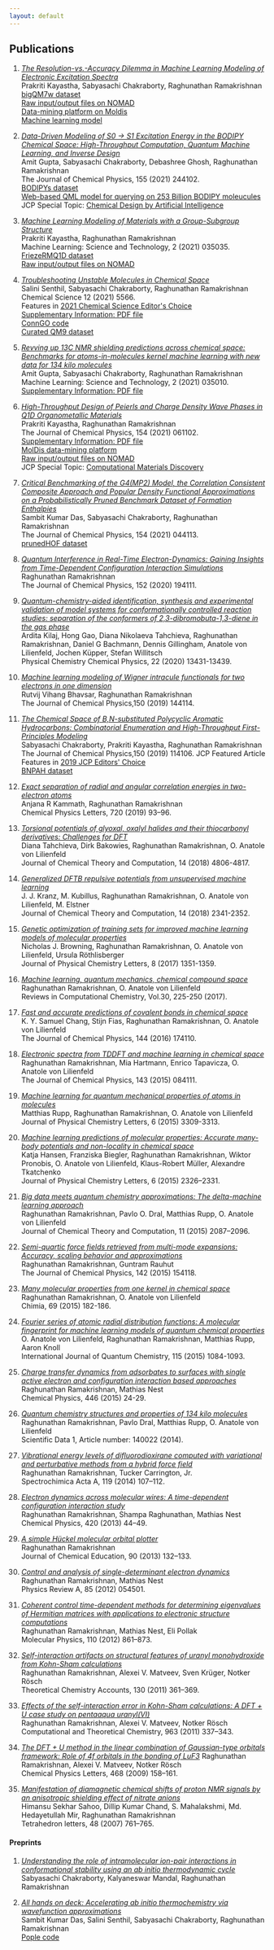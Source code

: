 ```yaml
---
layout: default
---
```


## Publications      
1. [_The Resolution-vs.-Accuracy Dilemma in Machine Learning Modeling of Electronic Excitation Spectra_](https://doi.org/10.1039/D1DD00031D)    
Prakriti Kayastha, Sabyasachi Chakraborty, Raghunathan Ramakrishnan           
[bigQM7w dataset](https://moldis-group.github.io/bigQM7w)           
[Raw input/output files on NOMAD](https://dx.doi.org/10.17172/NOMAD/2021.09.30-1)   
[Data-mining platform on Moldis](http://moldis.tifrh.res.in/datasets.html)   
[Machine learning model](https://github.com/moldis-group/bigQM7w/tree/main/ML_spectrum)   
 
1. [_Data-Driven Modeling of S0 -> S1 Excitation Energy in the BODIPY Chemical Space: High-Throughput Computation, Quantum Machine Learning, and Inverse Design_](https://doi.org/10.1063/5.0076787)    
Amit Gupta, Sabyasachi Chakraborty, Debashree Ghosh, Raghunathan Ramakrishnan          
The Journal of Chemical Physics, 155 (2021) 244102.    
[BODIPYs dataset](https://moldis-group.github.io/BODIPYs/)            
[Web-based QML model for querying on 253 Billion BODIPY moleucules](https://moldis.tifrh.res.in/db/bodipy)     
JCP Special Topic: [Chemical Design by Artificial Intelligence](https://aip.scitation.org/toc/jcp/collection/10.1063/jcp.2022.CHAI2021.issue-1)  
    
1. [_Machine Learning Modeling of Materials with a Group-Subgroup Structure_](https://doi.org/10.1088/2632-2153/abffe9)       
Prakriti Kayastha, Raghunathan Ramakrishnan           
Machine Learning: Science and Technology, 2 (2021) 035035.                 
[FriezeRMQ1D dataset](https://moldis-group.github.io/friezermq1d/)         
[Raw input/output files on NOMAD](https://dx.doi.org/10.17172/NOMAD/2021.02.13-1)             

1. [_Troubleshooting Unstable Molecules in Chemical Space_](https://doi.org/10.1039/D0SC05591C)            
Salini Senthil, Sabyasachi Chakraborty, Raghunathan Ramakrishnan                   
Chemical Science 12 (2021) 5566.              
Features in [2021 Chemical Science Editor's Choice](https://pubs.rsc.org/en/journals/articlecollectionlanding?sercode=sc&themeid=af6970b2-9e7b-4092-b00c-b162aeb9f645)     
[Supplementary Information: PDF file](http://www.rsc.org/suppdata/d0/sc/d0sc05591c/d0sc05591c1.pdf)               
[ConnGO code](https://github.com/salinisenthil/ConnGO)                 
[Curated QM9 dataset](https://moldis-group.github.io/curatedQM9/)                   

1. [_Revving up 13C NMR shielding predictions across chemical space: Benchmarks for atoms-in-molecules kernel machine learning with new data for 134 kilo molecules_](https://doi.org/10.1088/2632-2153/abe347)           
Amit Gupta, Sabyasachi Chakraborty, Raghunathan Ramakrishnan                
Machine Learning: Science and Technology, 2 (2021) 035010.    
[Supplementary Information: PDF file](https://moldis-group.github.io/qm9nmr)

1. [_High-Throughput Design of Peierls and Charge Density Wave Phases in Q1D Organometallic Materials_](https://doi.org/10.1063/5.0041717)            
Prakriti Kayastha, Raghunathan Ramakrishnan                 
The Journal of Chemical Physics, 154 (2021) 061102.             
[Supplementary Information: PDF file](https://aip.scitation.org/doi/suppl/10.1063/5.0041717/suppl_file/suppinfo.pdf)                           
[MolDis data-mining platform](https://moldis.tifrh.res.in/data/rmq1d)                 
[Raw input/output files on NOMAD](https://dx.doi.org/10.17172/NOMAD/2021.02.03-1)         
JCP Special Topic: [Computational Materials Discovery](https://aip.scitation.org/toc/jcp/collection/10.1063/jcp.2021.COMMA2021.issue-1)    

1. [_Critical Benchmarking of the G4(MP2) Model, the Correlation Consistent Composite Approach and Popular Density Functional Approximations on a Probabilistically Pruned Benchmark Dataset of Formation Enthalpies_](https://doi.org/10.1063/5.0032713)                  
Sambit Kumar Das, Sabyasachi Chakraborty, Raghunathan Ramakrishnan                    
The Journal of Chemical Physics, 154 (2021) 044113.                      
[prunedHOF dataset](https://moldis-group.github.io/prunedhof/)         

1. [_Quantum Interference in Real-Time Electron-Dynamics: Gaining Insights from Time-Dependent Configuration Interaction Simulations_](https://doi.org/10.1063/5.0009196)              
Raghunathan Ramakrishnan                   
The Journal of Chemical Physics, 152 (2020) 194111.               

1. [_Quantum-chemistry-aided identification, synthesis and experimental validation of model systems for conformationally controlled reaction studies: separation of the conformers of 2,3-dibromobuta-1,3-diene in the gas phase_](https://doi.org/10.1039/D0CP01396J)             
Ardita Kilaj, Hong Gao, Diana Nikolaeva Tahchieva, Raghunathan Ramakrishnan, Daniel G Bachmann, Dennis Gillingham, Anatole von Lilienfeld, Jochen Küpper, Stefan Willitsch                    
Physical Chemistry Chemical Physics, 22 (2020) 13431-13439.                   

1. [_Machine learning modeling of Wigner intracule functionals for two electrons in one dimension_](https://doi.org/10.1063/1.5089597)                  
Rutvij Vihang Bhavsar, Raghunathan Ramakrishnan            
The Journal of Chemical Physics,150 (2019) 144114.              

1. [_The Chemical Space of B,N-substituted Polycyclic Aromatic Hydrocarbons: Combinatorial Enumeration and High-Throughput First-Principles Modeling_](https://doi.org/10.1063/1.5088083)                         
Sabyasachi Chakraborty, Prakriti Kayastha, Raghunathan Ramakrishnan                  
The Journal of Chemical Physics,150 (2019) 114106. 
JCP Featured Article             
Features in [2019 JCP Editors' Choice](https://aip.scitation.org/toc/jcp/collection/10.1063/jcp.2020.EDCH2019.issue-1)    
[BNPAH dataset](https://drive.google.com/open?id=1rGzoE5f7sLy1NUPsIhao3b1tgPDB_RDC)            

1. [_Exact separation of radial and angular correlation energies in two-electron atoms_](https://doi.org/10.1016/j.cplett.2019.02.004)                
Anjana R Kammath, Raghunathan Ramakrishnan                  
Chemical Physics Letters, 720 (2019) 93–96.                

1. [_Torsional potentials of glyoxal, oxalyl halides and their thiocarbonyl derivatives: Challenges for DFT_](https://doi.org/10.1021/acs.jctc.8b00174)     
Diana Tahchieva, Dirk Bakowies, Raghunathan Ramakrishnan, O. Anatole von Lilienfeld      
Journal of Chemical Theory and Computation, 14 (2018) 4806-4817.                  

1. [_Generalized DFTB repulsive potentials from unsupervised machine learning_](https://doi.org/10.1021/acs.jctc.7b00933)                 
J. J. Kranz, M. Kubillus, Raghunathan Ramakrishnan, O. Anatole von Lilienfeld, M. Elstner           
Journal of Chemical Theory and Computation, 14 (2018) 2341-2352.           

1. [_Genetic optimization of training sets for improved machine learning models of molecular properties_](https://doi.org/10.1021/acs.jpclett.7b00038)      
Nicholas J. Browning, Raghunathan Ramakrishnan, O. Anatole von Lilienfeld, Ursula Röthlisberger         
Journal of Physical Chemistry Letters, 8 (2017) 1351-1359.    

1. [_Machine learning, quantum mechanics, chemical compound space_](https://doi.org/10.1002/9781119356059.ch5)      
Raghunathan Ramakrishnan, O. Anatole von Lilienfeld         
Reviews in Computational Chemistry, Vol.30,  225-250 (2017).
    
1. [_Fast and accurate predictions of covalent bonds in chemical space_](https://doi.org/10.1063/1.4947217)              
K. Y. Samuel Chang, Stijn Fias, Raghunathan Ramakrishnan, O. Anatole von Lilienfeld            
The Journal of Chemical Physics, 144 (2016) 174110.               
    
1.  [_Electronic spectra from TDDFT and machine learning in chemical space_](https://doi.org/10.1063/1.4928757)            
Raghunathan Ramakrishnan, Mia Hartmann, Enrico Tapavicza, O. Anatole von Lilienfeld        
The Journal of Chemical Physics, 143 (2015) 084111.             
    
1.  [_Machine learning for quantum mechanical properties of atoms in molecules_](http://pubs.acs.org/doi/abs/10.1021/acs.jpclett.5b01456)            
Matthias Rupp, Raghunathan Ramakrishnan, O. Anatole von Lilienfeld       
Journal of Physical Chemistry Letters, 6 (2015) 3309-3313.
    
1.  [_Machine learning predictions of molecular properties: Accurate many-body potentials and non-locality in chemical space_](http://pubs.acs.org/doi/abs/10.1021/acs.jpclett.5b00831)         
Katja Hansen, Franziska Biegler, Raghunathan Ramakrishnan, Wiktor Pronobis, O. Anatole von Lilienfeld, Klaus-Robert Müller, Alexandre Tkatchenko     
Journal of Physical Chemistry Letters, 6 (2015) 2326–2331. 
    
1.  [_Big data meets quantum chemistry approximations: The delta-machine learning approach_](http://pubs.acs.org/doi/abs/10.1021/acs.jctc.5b00099)            
Raghunathan Ramakrishnan, Pavlo O. Dral, Matthias Rupp, O. Anatole von Lilienfeld     
Journal of Chemical Theory and Computation, 11 (2015) 2087–2096.
    
1.  [_Semi-quartic force fields retrieved from multi-mode expansions: Accuracy, scaling behavior and approximations_](http://scitation.aip.org/content/aip/journal/jcp/142/15/10.1063/1.4918587)        
    Raghunathan Ramakrishnan, Guntram Rauhut     
    The Journal of Chemical Physics, 142 (2015) 154118.
    
1.  [_Many molecular properties from one kernel in chemical space_](http://www.ingentaconnect.com/content/scs/chimia/2015/00000069/00000004/art00005)       
Raghunathan Ramakrishnan, O. Anatole von Lilienfeld      
Chimia, 69 (2015) 182-186.
    
1.  [_Fourier series of atomic radial distribution functions: A molecular fingerprint for machine learning models of quantum chemical properties_](http://onlinelibrary.wiley.com/doi/10.1002/qua.24912/full)            
O. Anatole von Lilienfeld, Raghunathan Ramakrishnan, Matthias Rupp, Aaron Knoll     
International Journal of Quantum Chemistry, 115 (2015) 1084-1093.
    
1.  [_Charge transfer dynamics from adsorbates to surfaces with single active electron and configuration interaction based approaches_](http://www.sciencedirect.com/science/article/pii/S0301010414003036)           
Raghunathan Ramakrishnan, Mathias Nest     
Chemical Physics, 446 (2015) 24-29.
    
1.  [_Quantum chemistry structures and properties of 134 kilo molecules_](http://www.nature.com/articles/sdata201422)           
Raghunathan Ramakrishnan, Pavlo Dral, Matthias Rupp, O. Anatole von Lilienfeld           
Scientific Data 1, Article number: 140022 (2014).
    
1.  [_Vibrational energy levels of difluorodioxirane computed with variational and perturbative methods from a hybrid force field_](http://dx.doi.org/10.1016/j.saa.2012.11.104)            
Raghunathan Ramakrishnan, Tucker Carrington, Jr.    
Spectrochimica Acta A, 119 (2014) 107–112.
    
1.  [_Electron dynamics across molecular wires: A time-dependent configuration interaction study_](http://dx.doi.org/10.1016/j.chemphys.2013.05.001)        
Raghunathan Ramakrishnan, Shampa Raghunathan, Mathias Nest      
Chemical Physics, 420 (2013) 44–49.
    
1.  [_A simple Hückel molecular orbital plotter_](http://dx.doi.org/10.1021/ed300085g)      
Raghunathan Ramakrishnan       
Journal of Chemical Education, 90 (2013) 132–133.       

1.  [_Control and analysis of single-determinant electron dynamics_](http://dx.doi.org/10.1103/PhysRevA.85.054501)      
Raghunathan Ramakrishnan, Mathias Nest      
Physics Review A, 85 (2012) 054501.

1.  [_Coherent control time-dependent methods for determining eigenvalues of Hermitian matrices with applications to electronic structure computations_](http://dx.doi.org/10.1080/00268976.2012.668967)     
    Raghunathan Ramakrishnan, Mathias Nest, Eli Pollak      
    Molecular Physics, 110 (2012) 861–873.     
    
1.  [_Self-interaction artifacts on structural features of uranyl monohydroxide from Kohn-Sham calculations_](http://dx.doi.org/10.1007/s00214-011-0999-4)      
    Raghunathan Ramakrishnan, Alexei V. Matveev, Sven Krüger, Notker Rösch      
    Theoretical Chemistry Accounts, 130 (2011) 361–369.      
    
1.  [_Effects of the self-interaction error in Kohn-Sham calculations: A DFT + U case study on pentaaqua uranyl(VI)_](http://dx.doi.org/10.1016/j.comptc.2010.10.043)     
    Raghunathan Ramakrishnan, Alexei V. Matveev, Notker Rösch     
    Computational and Theoretical Chemistry, 963 (2011) 337–343.
    
1.  [_The DFT + U method in the linear combination of Gaussian-type orbitals framework: Role of 4f orbitals in the bonding of LuF3_](http://dx.doi.org/10.1016/j.cplett.2008.12.021)
    Raghunathan Ramakrishnan, Alexei V. Matveev, Notker Rösch      
    Chemical Physics Letters, 468 (2009) 158–161.
    
1.  [_Manifestation of diamagnetic chemical shifts of proton NMR signals by an anisotropic shielding effect of nitrate anions_](http://www.sciencedirect.com/science/article/pii/S0040403906024154)   
    Himansu Sekhar Sahoo, Dillip Kumar Chand, S. Mahalakshmi, Md. Hedayetullah Mir, Raghunathan Ramakrishnan      
    Tetrahedron letters, 48 (2007) 761–765.
    
 
#### Preprints

1. [ _Understanding the role of intramolecular ion-pair interactions in conformational stability using an ab initio thermodynamic cycle_](http://arxiv.org/abs/2203.03478)       
Sabyasachi Chakraborty, Kalyaneswar Mandal, Raghunathan Ramakrishnan             

1. [ _All hands on deck: Accelerating ab initio thermochemistry via wavefunction approximations_](https://doi.org/10.26434/chemrxiv.14524890.v1)       
Sambit Kumar Das, Salini Senthil, Sabyasachi Chakraborty, Raghunathan Ramakrishnan             
[Pople code](https://moldis-group.github.io/pople/)    



